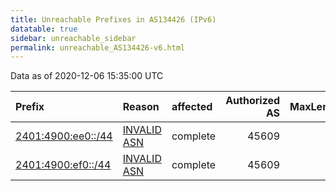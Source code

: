 ```yaml
---
title: Unreachable Prefixes in AS134426 (IPv6)
datatable: true
sidebar: unreachable_sidebar
permalink: unreachable_AS134426-v6.html
---
```


Data as of 2020-12-06 15:35:00 UTC


<div class="datatable-begin"></div>

| Prefix                                                         | Reason                                                                                                     | affected   |   Authorized AS |   MaxLength | Anchor                                       |   unreachable /48s |
|:---------------------------------------------------------------|:-----------------------------------------------------------------------------------------------------------|:-----------|----------------:|------------:|:---------------------------------------------|-------------------:|
| [2401:4900:ee0::/44](https://stat.ripe.net/2401:4900:ee0::/44) | [INVALID ASN](https://rpki-validator.ripe.net/announcement-preview?asn=AS134426&prefix=2401:4900:ee0::/44) | complete   |           45609 |          48 | [APNIC](unreachable_APNIC_RPKI_Root-v6.html) |                 16 |
| [2401:4900:ef0::/44](https://stat.ripe.net/2401:4900:ef0::/44) | [INVALID ASN](https://rpki-validator.ripe.net/announcement-preview?asn=AS134426&prefix=2401:4900:ef0::/44) | complete   |           45609 |          48 | [APNIC](unreachable_APNIC_RPKI_Root-v6.html) |                 16 |

<div class="datatable-end"></div>